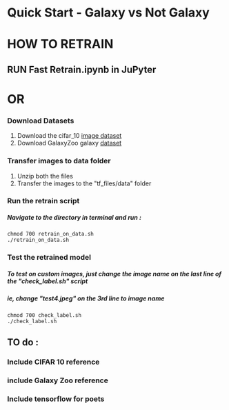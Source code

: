 # Quick Start - Galaxy vs Not Galaxy #


HOW TO RETRAIN
==============


## RUN Fast Retrain.ipynb in JuPyter ##

# OR #


### Download Datasets ###
1. Download the cifar_10 [image dataset](https://www.cs.toronto.edu/~kriz/cifar-10-python.tar.gz)
2. Download GalaxyZoo galaxy [dataset](https://www.kaggle.com/c/3175/download-all)


### Transfer images to data folder ###
1. Unzip both the files
2. Transfer the images to the "tf_files/data" folder



### Run the retrain script ###

##### Navigate to the directory in terminal and run : #####

```console
chmod 700 retrain_on_data.sh
./retrain_on_data.sh
```

### Test the retrained model ###

##### To test on custom images, just change the image name on the last line of the "check_label.sh" script #####
##### ie, change "test4.jpeg" on the 3rd line to image name #####

```console
chmod 700 check_label.sh
./check_label.sh
```










## TO do :

### Include CIFAR 10 reference ###
### include Galaxy Zoo reference ###
### Include tensorflow for poets ###
